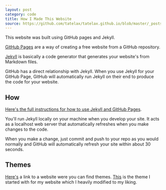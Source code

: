 ```yaml
---
layout: post
category: code
title: How I Made This Website
source: https://github.com/tatelax/tatelax.github.io/blob/master/_posts/2021-10-13-how-i-made-this-website.md
---
```


This website was built using GitHub pages and Jekyll.

[GitHub Pages](https://pages.github.com/)  are a way of creating a free website from a GitHub repository.

[Jekyll](https://jekyllrb.com/) is basically a code generator that generates your website's from Markdown files.

GitHub has a direct relationship with Jekyll. When you use Jekyll for your GitHub Page, GitHub will automatically run Jekyll on their end to produce the code for your website.

## How

[Here's the full instructions for how to use Jekyll and GitHub Pages](https://docs.github.com/en/pages/setting-up-a-github-pages-site-with-jekyll).

You'll run Jekyll locally on your machine when you develop your site. It acts as a localhost web server that automatically refreshes when you make changes to the code.

When you make a change, just commit and push to your repo as you would normally and GitHub will automatically refresh your site within about 30 seconds.

## Themes

[Here's](https://jekyllthemes.io/) a link to a website were you can find themes. [This](https://riggraz.dev/no-style-please/) is the theme I started with for my website which I heavily modified to my liking.